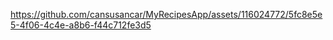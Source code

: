 

https://github.com/cansusancar/MyRecipesApp/assets/116024772/5fc8e5e5-4f06-4c4e-a8b6-f44c712fe3d5

